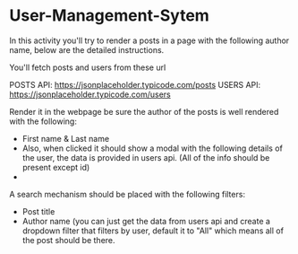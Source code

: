 # User-Management-Sytem

In this activity you'll try to render a posts in a page with the following author name, below are the detailed instructions. 

You'll fetch posts and users from these url 

POSTS API: https://jsonplaceholder.typicode.com/posts 
USERS API: https://jsonplaceholder.typicode.com/users 

Render it in the webpage be sure the author of the posts is well rendered with the following:

- First name & Last name 
- Also, when clicked it should show a modal with the following details of the user, the data is provided in users api. (All of the info should be present except id)
-

A search mechanism should be placed with the following filters:

- Post title
- Author name (you can just get the data from users api and create a dropdown filter that filters by user, default it to "All" which means all of the post should be there.
